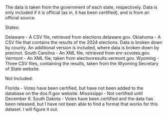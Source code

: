 The data is taken from the government of each state, respectively. Data is only included if it is official (as in, it has been certified), and is from an official source.


States:

Delaware - A CSV file, retrieved from elections.delaware.gov.
Oklahoma - A CSV file that contains the results of the 2024 elections. Data is broken down by county. An additional version is included, where data is broken down by precinct.
South Carolina - An XML file, retrieved from enr-scvotes.gov.
Vermont - An XML file, taken from electionresults.vermont.gov.
Wyoming - Three CSV files, containing the results, taken from the Wyoming Secretary of State website.


Not Included:

Florida - Votes have been certified, but have not been added to the database on the dos.fl.gov website.
Mississippi - Not certified until December 6.
South Dakota - Votes have been certified and the data has been released, but I have not been able to find a format that works for this dataset. I will figure it out.

